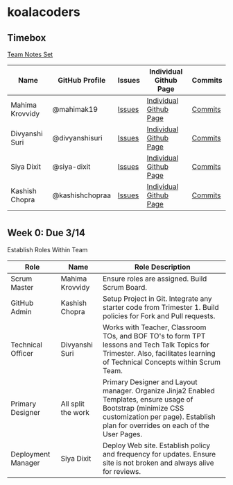 # koalacoders


## Timebox
[Team Notes Set](https://drive.google.com/drive/folders/1OO_uDmH_A1tTisIU9VoWnIfKt1gEUctu?usp=sharing)

|Name|GitHub Profile|Issues|Individual Github Page|Commits|
|--------|---------|-------|-------|-------|
|Mahima Krovvidy|@mahimak19|[Issues](issues)|[Individual Github Page](github)|[Commits](commits)|
|Divyanshi Suri|@divyanshisuri|[Issues](issues)|[Individual Github Page](github)|[Commits](commits)
|Siya Dixit|@siya-dixit|[Issues](issues)|[Individual Github Page](github)|[Commits](commit)|
|Kashish Chopra|@kashishchopraa|[Issues](issues)|[Individual Github Page](https://kashishchopraa.github.io/Individual-Algorithmic-Project/)|[Commits](commits)|



#   <h2 id="Week0">Week 0: Due 3/14</h2>
Establish Roles Within Team

Role | Name | Role Description
----------- | ----------- | -----------
Scrum Master | Mahima Krovvidy | Ensure roles are assigned.  Build Scrum Board.  
GitHub Admin | Kashish Chopra | Setup Project in Git.  Integrate any starter code from Trimester 1.  Build policies for Fork and Pull requests.
Technical Officer | Divyanshi Suri | Works with Teacher, Classroom TOs, and BOF TO's to form TPT lessons and Tech Talk Topics for Trimester.  Also, facilitates learning of Technical Concepts within Scrum Team.
Primary Designer | All split the work | Primary Designer and Layout manager.  Organize Jinja2 Enabled Templates, ensure usage of Bootstrap (minimize CSS customization per page).  Establish plan for overrides on each of the User Pages.
Deployment Manager | Siya Dixit | Deploy Web site.  Establish policy and frequency for updates.  Ensure site is not broken and always alive for reviews.
